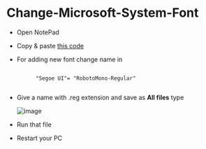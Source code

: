# Change-Microsoft-System-Font
- Open NotePad
- Copy & paste <a href="https://github.com/yhrjfj/Change-Microsoft-System-Font/blob/main/Font-Name.txt">this code</a>
- For adding new font change name in
  <pre><code class="language-bash">
        "Segoe UI"= "RobotoMono-Regular"
    </code></pre>
- Give a name with .reg extension and save as <strong>All files</strong> type

  ![image](https://github.com/yhrjfj/Change-Microsoft-System-Font/assets/102893295/afd0b63e-f041-4702-8762-af451d9e698b)


- Run that file
- Restart your PC
